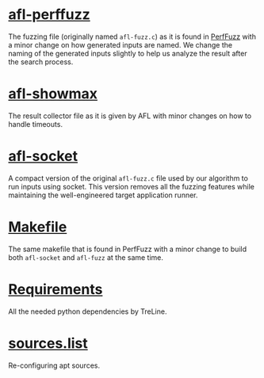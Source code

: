 # [afl-perffuzz](afl-perffuzz.c)

The fuzzing file (originally named `afl-fuzz.c`) as it is found in
[PerfFuzz](https://github.com/carolemieux/perffuzz/blob/master/afl-fuzz.c) with a minor change on how generated inputs
are named. We change the naming of the generated inputs slightly to help us analyze the result after the search process. 

# [afl-showmax](afl-showmax.c)

The result collector file as it is given by AFL with minor changes on how to handle timeouts.

# [afl-socket](afl-socket.c)

A compact version of the original `afl-fuzz.c` file used by our algorithm to run inputs using socket. This version
removes all the fuzzing features while maintaining the well-engineered target application runner.

# [Makefile](Makefile)

The same makefile that is found in PerfFuzz with a minor change to build both `afl-socket` and `afl-fuzz` at the same
time. 

# [Requirements](requierments.txt)

All the needed python dependencies by TreLine. 

# [sources.list](sources.list)

Re-configuring apt sources.